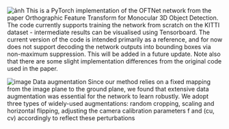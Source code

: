 ![ảnh](https://user-images.githubusercontent.com/85555398/215302814-99827e41-951e-44c7-9c63-649ead810f38.png)
This is a PyTorch implementation of the OFTNet network from the paper Orthographic Feature Transform for Monocular 3D Object Detection. The code currently supports training the network from scratch on the KITTI dataset - intermediate results can be visualised using Tensorboard. The current version of the code is intended primarily as a reference, and for now does not support decoding the network outputs into bounding boxes via non-maximum suppression. This will be added in a future update. Note also that there are some slight implementation differences from the original code used in the paper.


![image](https://user-images.githubusercontent.com/85555398/216355298-89990653-f61f-45e2-bb8f-60c0c3fbb377.png)
Data augmentation Since our method relies on a fixed mapping from the image plane to the ground plane, we
found that extensive data augmentation was essential for the network to learn robustly. We adopt three types of widely-used augmentations: random cropping, scaling and horizontal flipping, adjusting the camera calibration parameters f and (cu, cv) accordingly to reflect these perturbations
